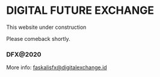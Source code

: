# DIGITAL FUTURE EXCHANGE

This website under construction

Please comeback shortly.

### DFX@2020
More info: faskalisfx@digitalexchange.id
